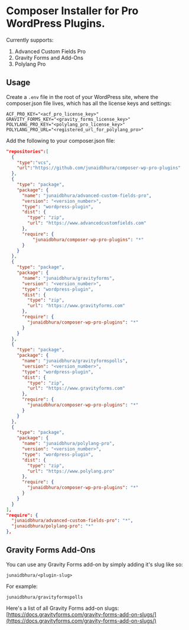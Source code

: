 # Composer Installer for Pro WordPress Plugins.

Currently supports:

1. Advanced Custom Fields Pro
1. Gravity Forms and Add-Ons
1. Polylang Pro

## Usage

Create a `.env` file in the root of your WordPress site, where the composer.json file lives, which has all the license keys and settings:

```
ACF_PRO_KEY="<acf_pro_license_key>"
GRAVITY_FORMS_KEY="<gravity_forms_license_key>"
POLYLANG_PRO_KEY="<polylang_pro_license_key>"
POLYLANG_PRO_URL="<registered_url_for_polylang_pro>"
```

Add the following to your composer.json file:

```json
"repositories":[
  {
    "type":"vcs",
    "url":"https://github.com/junaidbhura/composer-wp-pro-plugins"
  },
  {
    "type": "package",
    "package": {
      "name": "junaidbhura/advanced-custom-fields-pro",
      "version": "<version_number>",
      "type": "wordpress-plugin",
      "dist": {
        "type": "zip",
        "url": "https://www.advancedcustomfields.com"
      },
      "require": {
          "junaidbhura/composer-wp-pro-plugins": "*"
      }
    }
  },
  {
    "type": "package",
    "package": {
      "name": "junaidbhura/gravityforms",
      "version": "<version_number>",
      "type": "wordpress-plugin",
      "dist": {
        "type": "zip",
        "url": "https://www.gravityforms.com"
      },
      "require": {
        "junaidbhura/composer-wp-pro-plugins": "*"
      }
    }
  },
  {
    "type": "package",
    "package": {
      "name": "junaidbhura/gravityformspolls",
      "version": "<version_number>",
      "type": "wordpress-plugin",
      "dist": {
        "type": "zip",
        "url": "https://www.gravityforms.com"
      },
      "require": {
        "junaidbhura/composer-wp-pro-plugins": "*"
      }
    }
  },
  {
    "type": "package",
    "package": {
      "name": "junaidbhura/polylang-pro",
      "version": "<version_number>",
      "type": "wordpress-plugin",
      "dist": {
        "type": "zip",
        "url": "https://www.polylang.pro"
      },
      "require": {
        "junaidbhura/composer-wp-pro-plugins": "*"
      }
    }
  }
],
"require": {
  "junaidbhura/advanced-custom-fields-pro": "*",
  "junaidbhura/polylang-pro": "*"
},
```

## Gravity Forms Add-Ons

You can use any Gravity Forms add-on by simply adding it's slug like so:

`junaidbhura/<plugin-slug>`

For example:

`junaidbhura/gravityformspolls`

Here's a list of all Gravity Forms add-on slugs: [https://docs.gravityforms.com/gravity-forms-add-on-slugs/](https://docs.gravityforms.com/gravity-forms-add-on-slugs/)
